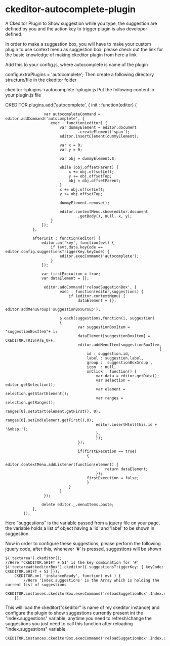 # ckeditor-autocomplete-plugin
A Ckeditor Plugin to Show suggestion while you type, the suggestion are defined by you and the action key to trigger plugin is also developer defined.

In order to make a suggestion box, you will have to make your custom plugin to use context menu as suggestion box, please check out the link for the basic knowledge of making ckeditor plugin from here a link

Add this to your config.js, where autocomplete is name of the plugin

config.extraPlugins = 'autocomplete';
Then create a following directory structure/file in the ckeditor folder

ckeditor->plugins->autocomplete->plugin.js
Put the following content in your plugin.js file

CKEDITOR.plugins.add('autocomplete',
            {
                init : function(editor) {

                     var autocompleteCommand = editor.addCommand('autocomplete', {
                        exec : function(editor) {
                            var dummyElement = editor.document
                                    .createElement('span');
                            editor.insertElement(dummyElement);

                            var x = 0;
                            var y = 0;

                            var obj = dummyElement.$;

                            while (obj.offsetParent) {
                                x += obj.offsetLeft;
                                y += obj.offsetTop;
                                obj = obj.offsetParent;
                            }
                            x += obj.offsetLeft;
                            y += obj.offsetTop;

                            dummyElement.remove();

                            editor.contextMenu.show(editor.document
                                    .getBody(), null, x, y);
                        }
                    });
                },

                afterInit : function(editor) {
                    editor.on('key', function(evt) {
                        if (evt.data.keyCode == editor.config.suggestionsTriggerKey.keyCode) {
                            editor.execCommand('autocomplete');
                        }
                    });

                    var firstExecution = true;
                    var dataElement = {};

                     editor.addCommand('reloadSuggetionBox', {
                            exec : function(editor,suggestions) {
                                if (editor.contextMenu) {
                                    dataElement = {};
                                    editor.addMenuGroup('suggestionBoxGroup');

                            $.each(suggestions,function(i, suggestion)
                            {
                                    var suggestionBoxItem = "suggestionBoxItem"+ i; 
                                    dataElement[suggestionBoxItem] = CKEDITOR.TRISTATE_OFF;
                                    editor.addMenuItem(suggestionBoxItem,
                                                                        {
                                        id : suggestion.id,
                                        label : suggestion.label,
                                        group : 'suggestionBoxGroup',
                                        icon  : null,
                                        onClick : function() {
                                            var data = editor.getData();
                                            var selection = editor.getSelection();
                                            var element = selection.getStartElement();
                                            var ranges = selection.getRanges();
                                            ranges[0].setStart(element.getFirst(), 0);
                                            ranges[0].setEnd(element.getFirst(),0);
                                            editor.insertHtml(this.id + '&nbsp;');
                                            },
                                            });
                                    });

                                    if(firstExecution == true)
                                        {
                                            editor.contextMenu.addListener(function(element) {
                                                return dataElement;
                                            });
                                        firstExecution = false;
                                        }
                                }
                            }
                     });

                    delete editor._.menuItems.paste;
                },
            });

Here "suggestions" is the variable passed from a jquery file on your page, the variable holds a list of object having a 'id' and 'label' to be shown in suggestion.

Now in order to configure these suggestions, please perform the following jquery code, after this, whenever '#' is pressed, suggestions will be shown

	$('textarea').ckeditor();
	//Here "CKEDITOR.SHIFT + 51" is the key combination for '#'
	$('textarea#ckeditorBox').ckeditor({ suggestionsTriggerKey: { keyCode: CKEDITOR.SHIFT + 51 }});
		CKEDITOR.on( 'instanceReady', function( evt ) {
			//Here 'Index.suggestions' is the Array which is holding the current list of suggestions
			CKEDITOR.instances.ckeditorBox.execCommand('reloadSuggetionBox',Index.suggestions);
		});

This will load the ckeditor("ckeditor" is name of my ckeditor instance) and configure the plugin to show suggestions currently present int the "Index.suggestions" variable, anytime you need to refresh/change the suggestions you just need to call this function after reloading "Index.suggestions" variable

 	CKEDITOR.instances.ckeditorBox.execCommand('reloadSuggetionBox',Index.suggestions);


